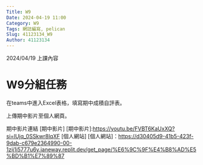 ```yaml
---
Title: W9
Date: 2024-04-19 11:00
Category: W9
Tags: 網誌編寫, pelican
Slug: 41123134_W9
Author: 41123134
---
```


2024/04/19 上課內容

<!-- PELICAN_END_SUMMARY -->

# W9分組任務
在teams中進入Excel表格，填寫期中成積自評表。

上傳期中影片至個人網頁。

期中影片連結
[期中影片]
[期中影片]:https://youtu.be/FVBT6KaUxXQ?si=lUjq_0SSkwr8lqXF
[個人網站]
[個人網站]：https://d30405d9-41b5-423f-9dab-c679e2364990-00-1zij1i5777u6y.janeway.replit.dev/get_page/%E6%9C%9F%E4%B8%AD%E5%BD%B1%E7%89%87